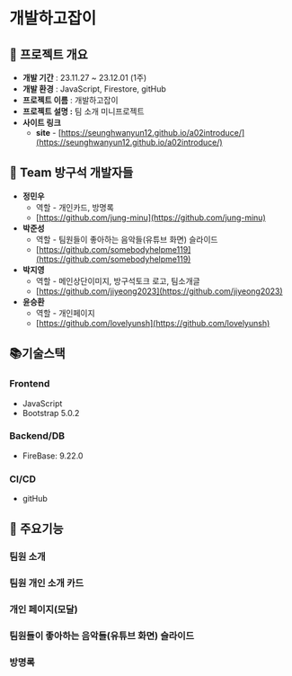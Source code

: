 # <strong>개발하고잡이</strong>


## 🎁 프로젝트 개요

- **개발 기간** : 23.11.27 ~ 23.12.01 (1주)
- **개발 환경** : JavaScript, Firestore, gitHub
- **프로젝트 이름** : 개발하고잡이
- **프로젝트 설명 :** 팀 소개 미니프로젝트
- **사이트 링크**
    - **site** - [https://seunghwanyun12.github.io/a02introduce/](https://seunghwanyun12.github.io/a02introduce/)

## 👩 Team 방구석 개발자들

- <strong>정민우</strong>
    - 역할 - 개인카드, 방명록
    - [https://github.com/jung-minu](https://github.com/jung-minu)
- <strong>박준성</strong>
    - 역할 - 팀원들이 좋아하는 음악들(유튜브 화면) 슬라이드
    - [https://github.com/somebodyhelpme119](https://github.com/somebodyhelpme119)
- <strong>박지영</strong>
    - 역할 - 메인상단이미지, 방구석토크 로고, 팀소개글
    - [https://github.com/jiyeong2023](https://github.com/jiyeong2023)
- <strong>윤승환</strong>
    - 역할 - 개인페이지
    - [https://github.com/lovelyunsh](https://github.com/lovelyunsh)

## **📚기술스택**

### **Frontend**

- JavaScript
- Bootstrap 5.0.2

### **Backend/DB**

- FireBase: 9.22.0

### **CI/CD**

- gitHub

## 🎈 주요기능

### 팀원 소개

### 팀원 개인 소개 카드

### 개인 페이지(모달)

### 팀원들이 좋아하는 음악들(유튜브 화면) 슬라이드

### 방명록
